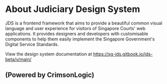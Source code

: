 # About Judiciary Design System

JDS is a frontend framework that aims to provide a beautiful common visual language and user experience for visitors of Singapore Courts' web applications. It provides designers and developers with customisable components to help them easily implement the Singapore Government's Digital Service Standards.

View the design system documentation at https://sg-jds.gitbook.io/jds-beta/v/main/

## \(Powered by CrimsonLogic\)

